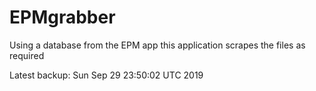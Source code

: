 # EPMgrabber
Using a database from the EPM app this application scrapes the files as required


Latest backup: Sun Sep 29 23:50:02 UTC 2019
